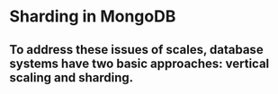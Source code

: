 # Sharding in MongoDB 

## To address these issues of scales, database systems have two basic approaches: **vertical scaling** and **sharding**.

